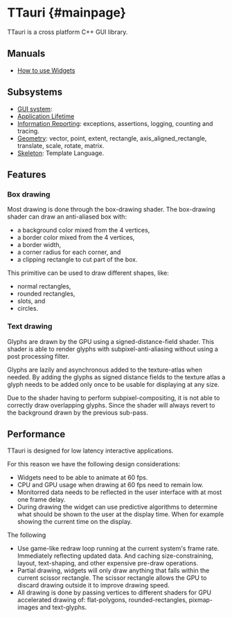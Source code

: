 TTauri {#mainpage}
==================

TTauri is a cross platform C++ GUI library.

Manuals
-------
 - [How to use Widgets](how_to_use_widgets.md)


Subsystems
----------
 - [GUI system](gui_system.md): 
 - [Application Lifetime](application_lifetime.md)
 - [Information Reporting](information_reporting.md): exceptions, assertions,
   logging, counting and tracing.
 - [Geometry](geometry.md):
   vector, point, extent, rectangle, axis\_aligned\_rectangle, translate, scale,
   rotate, matrix.
 - [Skeleton](skeleton.md): Template Language.

Features
--------

### Box drawing

Most drawing is done through the box-drawing shader.
The box-drawing shader can draw an anti-aliased box with:

 - a background color mixed from the 4 vertices,
 - a border color mixed from the 4 vertices,
 - a border width,
 - a corner radius for each corner, and
 - a clipping rectangle to cut part of the box.

This primitive can be used to draw different shapes, like:

 - normal rectangles,
 - rounded rectangles,
 - slots, and
 - circles.

### Text drawing

Glyphs are drawn by the GPU using a signed-distance-field shader.
This shader is able to render glyphs with subpixel-anti-aliasing
without using a post processing filter.

Glyphs are lazily and asynchronous added to the texture-atlas
when needed. By adding the glyphs as signed distance fields to
the texture atlas a glyph needs to be added only once to be usable
for displaying at any size.

Due to the shader having to perform subpixel-compositing,
it is not able to correctly draw overlapping glyphs. Since
the shader will always revert to the background drawn by the
previous sub-pass.

Performance
-----------

TTauri is designed for low latency interactive applications.

For this reason we have the following design considerations:

 - Widgets need to be able to animate at 60 fps.
 - CPU and GPU usage when drawing at 60 fps need to remain low.
 - Monitorred data needs to be reflected in the user interface
   with at most one frame delay.
 - During drawing the widget can use predictive algorithms to
   determine what should be shown to the user at the display time.
   When for example showing the current time on the display.

The following

 - Use game-like redraw loop running at the current system's
   frame rate. Immediately reflecting updated data. And caching
   size-constraining, layout, text-shaping, and other expensive
   pre-draw operations.
 - Partial drawing, widgets will only draw anything that falls
   within the current scissor rectangle. The scissor rectangle
   allows the GPU to discard drawing outside it to improve
   drawing speed.
 - All drawing is done by passing vertices to different
   shaders for GPU accelerated drawing of: flat-polygons,
   rounded-rectangles, pixmap-images and text-glyphs.
